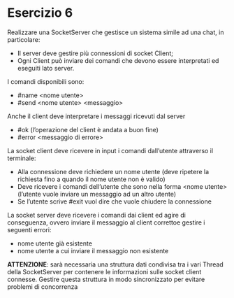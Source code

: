 # Esercizio 6
Realizzare una SocketServer che gestisce un sistema simile ad una chat, in particolare:
- Il server deve gestire più connessioni di socket Client;
- Ogni Client può inviare dei comandi che devono essere interpretati ed eseguiti lato server.

I comandi disponibili sono:
- #name \<nome utente>
- #send \<nome utente> \<messaggio>

Anche il client deve interpretare i messaggi ricevuti dal server
- #ok (l’operazione del client è andata a buon fine)
- #error \<messaggio di errore>

La socket client deve ricevere in input i comandi dall’utente attraverso il terminale:
- Alla connessione deve richiedere un nome utente (deve ripetere la richiesta fino a quando il nome utente non è valido)
- Deve ricevere i comandi dell’utente che sono nella forma \<nome utente> <messaggio> (l’utente vuole inviare un messaggio ad un altro utente)
- Se l’utente scrive #exit vuol dire che vuole chiudere la connessione

La socket server deve ricevere i comandi dai client ed agire di conseguenza, ovvero inviare il messaggio al client correttoe gestire i seguenti errori:
- nome utente già esistente
- nome utente a cui inviare il messaggio non esistente

**ATTENZIONE**: sarà necessaria una struttura dati condivisa tra i vari Thread della SocketServer per contenere le informazioni sulle socket client connesse. Gestire questa struttura in modo sincronizzato per evitare problemi di concorrenza
